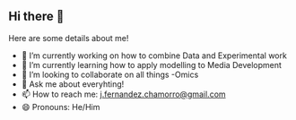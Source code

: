 ## Hi there 👋


Here are some details about me!

- 🔭 I’m currently working on how to combine Data and Experimental work
- 🌱 I’m currently learning how to apply modelling to Media Development
- 👯 I’m looking to collaborate on all things -Omics
- 💬 Ask me about everyhting!
- 📫 How to reach me: j.fernandez.chamorro@gmail.com
- 😄 Pronouns: He/Him

